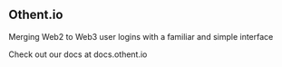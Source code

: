 ## Othent.io

Merging Web2 to Web3 user logins with a familiar and simple interface

Check out our docs at docs.othent.io 
